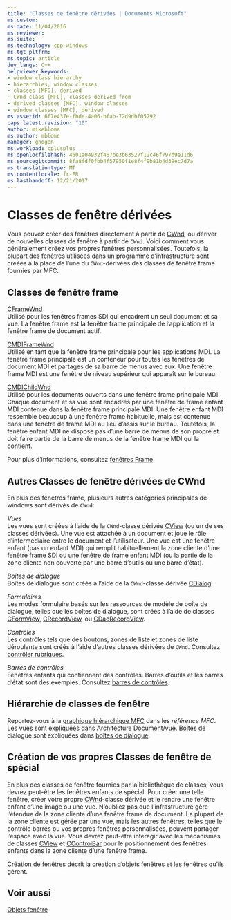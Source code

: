 ```yaml
---
title: "Classes de fenêtre dérivées | Documents Microsoft"
ms.custom: 
ms.date: 11/04/2016
ms.reviewer: 
ms.suite: 
ms.technology: cpp-windows
ms.tgt_pltfrm: 
ms.topic: article
dev_langs: C++
helpviewer_keywords:
- window class hierarchy
- hierarchies, window classes
- classes [MFC], derived
- CWnd class [MFC], classes derived from
- derived classes [MFC], window classes
- window classes [MFC], derived
ms.assetid: 6f7e437e-fbde-4a06-bfab-72d9dbf05292
caps.latest.revision: "10"
author: mikeblome
ms.author: mblome
manager: ghogen
ms.workload: cplusplus
ms.openlocfilehash: 4601a04932f467be3b63527f12c46f797d9e11d6
ms.sourcegitcommit: 8fa8fdf0fbb4f57950f1e8f4f9b81b4d39ec7d7a
ms.translationtype: MT
ms.contentlocale: fr-FR
ms.lasthandoff: 12/21/2017
---
```

# <a name="derived-window-classes"></a>Classes de fenêtre dérivées
Vous pouvez créer des fenêtres directement à partir de [CWnd](../mfc/reference/cwnd-class.md), ou dériver de nouvelles classes de fenêtre à partir de `CWnd`. Voici comment vous généralement créez vos propres fenêtres personnalisées. Toutefois, la plupart des fenêtres utilisées dans un programme d’infrastructure sont créées à la place de l’une du `CWnd`-dérivées des classes de fenêtre frame fournies par MFC.  
  
## <a name="frame-window-classes"></a>Classes de fenêtre frame  
 [CFrameWnd](../mfc/reference/cframewnd-class.md)  
 Utilisé pour les fenêtres frames SDI qui encadrent un seul document et sa vue. La fenêtre frame est la fenêtre frame principale de l’application et la fenêtre frame de document actif.  
  
 [CMDIFrameWnd](../mfc/reference/cmdiframewnd-class.md)  
 Utilisé en tant que la fenêtre frame principale pour les applications MDI. La fenêtre frame principale est un conteneur pour toutes les fenêtres de document MDI et partages de sa barre de menus avec eux. Une fenêtre frame MDI est une fenêtre de niveau supérieur qui apparaît sur le bureau.  
  
 [CMDIChildWnd](../mfc/reference/cmdichildwnd-class.md)  
 Utilisé pour les documents ouverts dans une fenêtre frame principale MDI. Chaque document et sa vue sont encadrés par une fenêtre de frame enfant MDI contenue dans la fenêtre frame principale MDI. Une fenêtre enfant MDI ressemble beaucoup à une fenêtre frame habituelle, mais est contenue dans une fenêtre de frame MDI au lieu d’assis sur le bureau. Toutefois, la fenêtre enfant MDI ne dispose pas d’une barre de menus de son propre et doit faire partie de la barre de menus de la fenêtre frame MDI qui la contient.  
  
 Pour plus d’informations, consultez [fenêtres Frame](../mfc/frame-windows.md).  
  
## <a name="other-window-classes-derived-from-cwnd"></a>Autres Classes de fenêtre dérivées de CWnd  
 En plus des fenêtres frame, plusieurs autres catégories principales de windows sont dérivés de `CWnd`:  
  
 *Vues*  
 Les vues sont créées à l’aide de la `CWnd`-classe dérivée [CView](../mfc/reference/cview-class.md) (ou un de ses classes dérivées). Une vue est attachée à un document et joue le rôle d’intermédiaire entre le document et l’utilisateur. Une vue est une fenêtre enfant (pas un enfant MDI) qui remplit habituellement la zone cliente d’une fenêtre frame SDI ou une fenêtre de frame enfant MDI (ou la partie de la zone cliente non couverte par une barre d’outils ou une barre d’état).  
  
 *Boîtes de dialogue*  
 Boîtes de dialogue sont créés à l’aide de la `CWnd`-classe dérivée [CDialog](../mfc/reference/cdialog-class.md).  
  
 *Formulaires*  
 Les modes formulaire basés sur les ressources de modèle de boîte de dialogue, telles que les boîtes de dialogue, sont créés à l’aide de classes [CFormView](../mfc/reference/cformview-class.md), [CRecordView](../mfc/reference/crecordview-class.md), ou [CDaoRecordView](../mfc/reference/cdaorecordview-class.md).  
  
 *Contrôles*  
 Les contrôles tels que des boutons, zones de liste et zones de liste déroulante sont créés à l’aide d’autres classes dérivées de `CWnd`. Consultez [contrôler rubriques](../mfc/controls-mfc.md).  
  
 *Barres de contrôles*  
 Fenêtres enfants qui contiennent des contrôles. Barres d’outils et les barres d’état sont des exemples. Consultez [barres de contrôles](../mfc/control-bars.md).  
  
## <a name="window-class-hierarchy"></a>Hiérarchie de classes de fenêtre  
 Reportez-vous à la [graphique hiérarchique MFC](../mfc/hierarchy-chart.md) dans les *référence MFC*. Les vues sont expliquées dans [Architecture Document/vue](../mfc/document-view-architecture.md). Boîtes de dialogue sont expliquées dans [boîtes de dialogue](../mfc/dialog-boxes.md).  
  
## <a name="creating-your-own-special-purpose-window-classes"></a>Création de vos propres Classes de fenêtre de spécial  
 En plus des classes de fenêtre fournies par la bibliothèque de classes, vous devrez peut-être les fenêtres enfants de spécial. Pour créer une telle fenêtre, créer votre propre [CWnd](../mfc/reference/cwnd-class.md)-classe dérivée et le rendre une fenêtre enfant d’une image ou une vue. N’oubliez pas que l’infrastructure gère l’étendue de la zone cliente d’une fenêtre frame de document. La plupart de la zone cliente est gérée par une vue, mais les autres fenêtres, telles que le contrôle barres ou vos propres fenêtres personnalisées, peuvent partager l’espace avec la vue. Vous devrez peut-être interagir avec les mécanismes de classes [CView](../mfc/reference/cview-class.md) et [CControlBar](../mfc/reference/ccontrolbar-class.md) pour le positionnement des fenêtres enfants dans la zone cliente d’une fenêtre frame.  
  
 [Création de fenêtres](../mfc/creating-windows.md) décrit la création d’objets fenêtres et les fenêtres qu’ils gèrent.  
  
## <a name="see-also"></a>Voir aussi  
 [Objets fenêtre](../mfc/window-objects.md)

